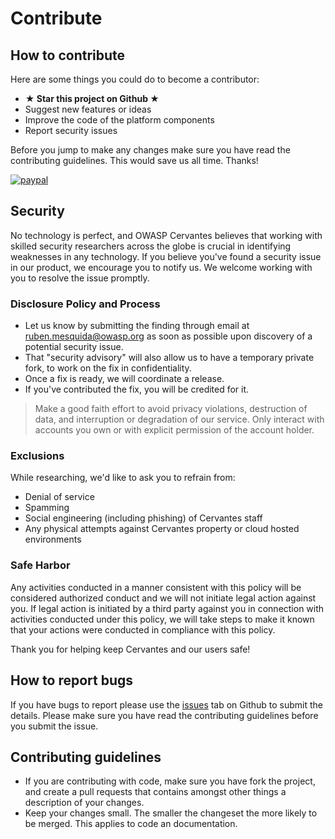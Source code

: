 # Contribute

## How to contribute

Here are some things you could do to become a contributor:

- **★ Star this project on Github ★**
- Suggest new features or ideas
- Improve the code of the platform components
- Report security issues

Before you jump to make any changes make sure you have read the contributing guidelines. This would save us all time. Thanks! 


[![paypal](https://www.paypalobjects.com/en_US/i/btn/btn_donateCC_LG.gif)](https://www.paypal.com/donate/?hosted_button_id=YS42VF2N9GANA)

## Security

No technology is perfect, and OWASP Cervantes believes that working with skilled security researchers across the globe is crucial in identifying weaknesses in any technology. If you believe you've found a security issue in our product, we encourage you to notify us. We welcome working with you to resolve the issue promptly.

### Disclosure Policy and Process

* Let us know by submitting the finding through email at ruben.mesquida@owasp.org as soon as possible upon discovery of a potential security issue.
* That "security advisory" will also allow us to have a temporary private fork, to work on the fix in confidentiality.
* Once a fix is ready, we will coordinate a release.
* If you've contributed the fix, you will be credited for it.

> Make a good faith effort to avoid privacy violations, destruction of data, and interruption or degradation of our service. Only interact with accounts you own or with explicit permission of the account holder.

### Exclusions

While researching, we'd like to ask you to refrain from:

* Denial of service
* Spamming
* Social engineering (including phishing) of Cervantes staff
* Any physical attempts against Cervantes property or cloud hosted environments

### Safe Harbor

Any activities conducted in a manner consistent with this policy will be considered authorized conduct and we will not initiate legal action against you. If legal action is initiated by a third party against you in connection with activities conducted under this policy, we will take steps to make it known that your actions were conducted in compliance with this policy.

Thank you for helping keep Cervantes and our users safe!

## How to report bugs

If you have bugs to report please use the [issues](https://github.com/CervantesSec/cervantes/issues) tab on Github to submit the details. Please make sure you have read the contributing guidelines before you submit the issue.
## Contributing guidelines

- If you are contributing with code, make sure you have fork the project, and create a pull requests that contains amongst other things a description of your changes.
- Keep your changes small. The smaller the changeset the more likely to be merged. This applies to code an documentation.